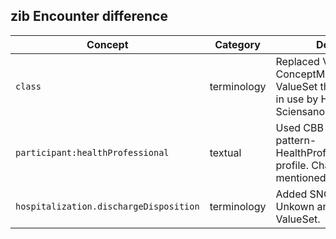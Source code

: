 ## zib Encounter difference

| Concept         | Category          | Description                             | 
|-----------------|-------------------|-----------------------------------------|
|`class` | terminology | Replaced ValueSet (and ConceptMap) with a ValueSet that contains codes in use by Healthdata.be - Sciensano. | 
|`participant:healthProfessional` | textual | Used CBB wording in the pattern-HealthProfessionalReference profile. Changes are in the mentioned profile. |
|`hospitalization.dischargeDisposition` | terminology | Added SNOMED codes Unkown and Other to the ValueSet. |  